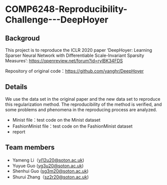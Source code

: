 # COMP6248-Reproducibility-Challenge---DeepHoyer

## Backgroud
This project is to reproduce the ICLR 2020 paper ‘DeepHoyer: Learning Sparser Neural Network with Differentiable Scale-Invariant Sparsity Measures’:
https://openreview.net/forum?id=rylBK34FDS

Repository of original code：https://github.com/yanghr/DeepHoyer

## Details
We use the data set in the original paper and the new data set to reproduce this regularization method. The reproducibility of the method is verified, and some problems and phenomena in the reproducing process are analyzed.
* Minist file：test code on the Minist dataset
* FashionMinist file：test code on the FashionMinist dataset
* report

## Team members
* Yameng Li（yl12u20@soton.ac.uk)
* Yuyue Guo	(yg3u20@soton.ac.uk)
* Shenhui Guo	(sg3m20@soton.ac.uk)
* Shurui Zhang（sz2r20@soton.ac.uk)
